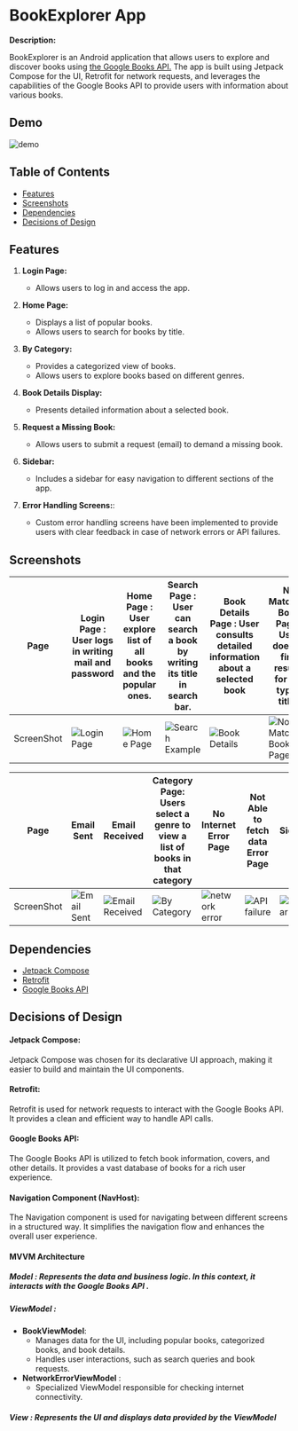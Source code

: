 # BookExplorer App

**Description:**

BookExplorer is an Android application that allows users to explore and discover books using [the Google Books API.](https://developers.google.com/books/docs/v1/using) The app is built using Jetpack Compose for the UI, Retrofit for network requests, and leverages the capabilities of the Google Books API to provide users with information about various books.

## Demo

![demo](https://drive.google.com/uc?id=1XDDk6MNVXgcBEM42AyHMa1OlArW8jF0J)

## Table of Contents

- [Features](#features)
- [Screenshots](#screenshots)
- [Dependencies](#dependencies)
- [Decisions of Design](#decisions-of-design)


## Features

1. **Login Page:**
   - Allows users to log in and access the app.
   

2. **Home Page:**
   - Displays a list of popular books.
   - Allows users to search for books by title.


3. **By Category:**
   - Provides a categorized view of books.
   - Allows users to explore books based on different genres.  
   

4. **Book Details Display:**
   - Presents detailed information about a selected book.


5. **Request a Missing Book:**
   - Allows users to submit a request (email) to demand a missing book.


6. **Sidebar:**
   - Includes a sidebar for easy navigation to different sections of the app.
   
  
7. **Error Handling Screens:**:
   - Custom error handling screens have been implemented to provide users with clear feedback in case of network errors or API failures.


## Screenshots
| Page       | Login Page  : User logs in writing mail and password                            | Home Page : User explore list of all books and the popular ones.               | Search Page : User can search a book by writing its title in search bar.            | Book Details Page : User consults detailed information about a selected book      | No Matching Book Page : User doesn't find results for the typed title .                    | Request a Missing Book Page : User can send an email to request a book                      |
|------------|---------------------------------------------------------------------------------|--------------------------------------------------------------------------------|-------------------------------------------------------------------------------------|-----------------------------------------------------------------------------------|--------------------------------------------------------------------------------------------|---------------------------------------------------------------------------------------------|
| ScreenShot | ![Login Page](https://drive.google.com/uc?id=1lyw8DDFcTepZNw2j6MEI0CuYdBNJAFbo) | ![Home Page](https://drive.google.com/uc?id=1DmYyuRTZ7LKhXDsxM0HURUPEegMN556D) | ![Search Example](https://drive.google.com/uc?id=1RP6oHqy2t2GnQ2WwEVLZ3Rn09Lz_aKBS) | ![Book Details](https://drive.google.com/uc?id=1zN1aPhVgJRrhNsc_Fbe4q2-12vbxDWvO) | ![No Matching Book Page](https://drive.google.com/uc?id=1re1FiW8k9PsLnedXmsBGyX87_3Y6ZlnI) | ![Request a Missing Book](https://drive.google.com/uc?id=1IZuSu3G7LoAx3Qk2tG1HnTtd5DWi3THC) |

| Page       | Email Sent                                                                      | Email Received                                                                       | Category Page: Users select a genre to view a list of books in that category     | No Internet Error Page                                                             | Not Able to fetch data Error Page                                                | SideBar                                                                      |
|------------|---------------------------------------------------------------------------------|--------------------------------------------------------------------------------------|----------------------------------------------------------------------------------|------------------------------------------------------------------------------------|----------------------------------------------------------------------------------|------------------------------------------------------------------------------|
| ScreenShot | ![Email Sent](https://drive.google.com/uc?id=1DUEO_U83N6O4N-hyRw9-lsXADHbLIy_B) | ![Email Received ](https://drive.google.com/uc?id=1Ztr2HYsLUOczLtdf6gRCzCE2mrC5WZnw) | ![By Category](https://drive.google.com/uc?id=17rQDYypN52mJnw32O0lkqeBSAI5J1JKX) | ![network error](https://drive.google.com/uc?id=1BNfGQ1JwbthRl-Y9kT-_k-YDUPknnl07) | ![API failure](https://drive.google.com/uc?id=1b5zos2Xxn_qVq5RUVmcROXaZw2kSihN5) | ![SideBar](https://drive.google.com/uc?id=1RUY9ygj1fpNdd5Nqx0GsZ5g-1rb3Izba) |



## Dependencies

- [Jetpack Compose](https://developer.android.com/jetpack/compose)
- [Retrofit](https://square.github.io/retrofit/)
- [Google Books API](https://developers.google.com/books)

## Decisions of Design

#### Jetpack Compose:

Jetpack Compose was chosen for its declarative UI approach, making it easier to build and maintain the UI components.

#### Retrofit:

Retrofit is used for network requests to interact with the Google Books API. It provides a clean and efficient way to handle API calls.

#### Google Books API:

The Google Books API is utilized to fetch book information, covers, and other details. It provides a vast database of books for a rich user experience.

#### Navigation Component (NavHost):

The Navigation component is used for navigating between different screens in a structured way. It simplifies the navigation flow and enhances the overall user experience.

####  MVVM Architecture

##### Model : Represents the data and business logic. In this context, it interacts with the Google Books API .  

##### ViewModel :    
- **BookViewModel**:  
    - Manages data for the UI, including popular books, categorized books, and book details. 
    - Handles user interactions, such as search queries and book requests.
- **NetworkErrorViewModel** :
  - Specialized ViewModel responsible for checking internet connectivity.
     
##### View : Represents the UI and displays data provided by the ViewModel

